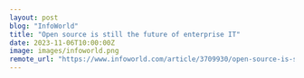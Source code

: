 ```yaml
---
layout: post
blog: "InfoWorld"
title: "Open source is still the future of enterprise IT"
date: 2023-11-06T10:00:00Z
image: images/infoworld.png
remote_url: "https://www.infoworld.com/article/3709930/open-source-is-still-the-future-of-enterprise-it.html#tk.rss_applicationdevelopment"
---
```

